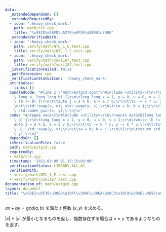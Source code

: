 ```yaml
---
data:
  _extendedDependsOn: []
  _extendedRequiredBy:
  - icon: ':heavy_check_mark:'
    path: math/crt.cpp
    title: "\u4E2D\u56FD\u5270\u4F59\u5B9A\u7406"
  _extendedVerifiedWith:
  - icon: ':heavy_check_mark:'
    path: verify/math/NTL_1_E.test.cpp
    title: verify/math/NTL_1_E.test.cpp
  - icon: ':heavy_check_mark:'
    path: verify/math/yuki187.test.cpp
    title: verify/math/yuki187.test.cpp
  _isVerificationFailed: false
  _pathExtension: cpp
  _verificationStatusIcon: ':heavy_check_mark:'
  attributes:
    links: []
  bundledCode: "#line 2 \"math/extgcd.cpp\"\n#include <utility>\r\n\r\nauto extGCD(long\
    \ long a, long long b) {\r\n\tlong long x = 1, y = 0, u = 0, v = 1;\r\n\twhile\
    \ (b != 0) {\r\n\t\tauto j = a % b, k = a / b;\r\n\t\tx -= k * u; y -= k * v;\r\
    \n\t\tstd::swap(x, u); std::swap(y, v);\r\n\t\ta = b; b = j;\r\n\t}\r\n\treturn\
    \ std::make_pair(x, y);\r\n}\n"
  code: "#pragma once\r\n#include <utility>\r\n\r\nauto extGCD(long long a, long long\
    \ b) {\r\n\tlong long x = 1, y = 0, u = 0, v = 1;\r\n\twhile (b != 0) {\r\n\t\t\
    auto j = a % b, k = a / b;\r\n\t\tx -= k * u; y -= k * v;\r\n\t\tstd::swap(x,\
    \ u); std::swap(y, v);\r\n\t\ta = b; b = j;\r\n\t}\r\n\treturn std::make_pair(x,\
    \ y);\r\n}"
  dependsOn: []
  isVerificationFile: false
  path: math/extgcd.cpp
  requiredBy:
  - math/crt.cpp
  timestamp: '2021-03-09 01:15:15+09:00'
  verificationStatus: LIBRARY_ALL_AC
  verifiedWith:
  - verify/math/NTL_1_E.test.cpp
  - verify/math/yuki187.test.cpp
documentation_of: math/extgcd.cpp
layout: document
title: "\u62E1\u5F35\u30E6\u30FC\u30AF\u30EA\u30C3\u30C9\u306E\u4E92\u9664\u6CD5"
---
```

$ax + by = \mathrm{gcd}(a,b)$ を満たす整数 $(x,y)$ を求める。

$|x| + |y|$ が最小となるものを返し、複数存在する場合は $x \leq y$ であるようなものを返す。